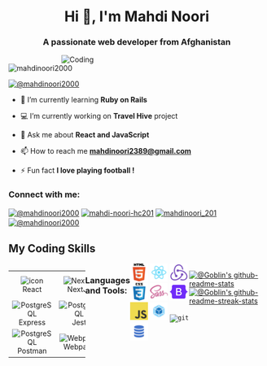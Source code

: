 <h1 align="center">Hi 👋, I'm Mahdi Noori</h1>
<h3 align="center">A passionate web developer from Afghanistan</h3> 
<img align="right" alt="Coding" width="400" src="https://cdn.dribbble.com/users/1059583/screenshots/4171367/coding-freak.gif"> 
             
                                            
<p align="left"> <img src="https://komarev.com/ghpvc/?username=mahdino ori2000&label=Profile%20views&color=0e75b6&style=flat" alt="mahdinoori2000" /> </p>
                       
<p align="left"> <a href="https://twitter.com/@mahdinoori2000" target="blank"><img src="https://img.shields.io/twitter/follow/mahdinoori2000?logo=twitter&style=for-the-badge" alt="@mahdinoori2000" /></a> </p>       
                                        
- 🌱 I’m currently learning **Ruby on Rails**             
        
- 💻 I’m currently working on **Travel Hive** project   

- 💬 Ask me about **React and JavaScript**

- 📫 How to reach me **mahdinoori2389@gmail.com**
 
- ⚡ Fun fact **I love playing football !**

<h3 align="left">Connect with me:</h3>
<p align="left">
<a href="https://twitter.com/@mahdinoori2000" target="_blank"><img align="center" src="https://raw.githubusercontent.com/rahuldkjain/github-profile-readme-generator/master/src/images/icons/Social/twitter.svg" alt="@mahdinoori2000" height="30" width="40" /></a>
<a href="https://linkedin.com/in/mahdi-noori-hc201" target="_blank"><img align="center" src="https://raw.githubusercontent.com/rahuldkjain/github-profile-readme-generator/master/src/images/icons/Social/linked-in-alt.svg" alt="mahdi-noori-hc201" height="30" width="40" /></a>
<a href="https://instagram.com/mahdinoori_201" target="_blank"><img align="center" src="https://raw.githubusercontent.com/rahuldkjain/github-profile-readme-generator/master/src/images/icons/Social/instagram.svg" alt="mahdinoori_201" height="30" width="40" /></a>
<a href="https://www.hackerrank.com/profile/mahdinoori23" target="_blank"><img align="center" src="https://raw.githubusercontent.com/rahuldkjain/github-profile-readme-generator/master/src/images/icons/Social/hackerrank.svg" alt="@mahdinoori2000" height="30" width="40" /></a>
</p>

## My Coding Skills

<div style="display: flex; align-items: flex-start; align: center">
<table align="center">

<tr>
  <td align="center" width="96">
    <img src="https://techstack-generator.vercel.app/react-icon.svg" alt="icon" width="65" height="65" />
    <br>React
  </td>

  <td align="center" width="96">
    <img src="https://skillicons.dev/icons?i=nextjs" width="48" height="48" alt="NextJs" />
    <br>NextJs
  </td>

  <td align="center" width="96">
    <img src="https://skillicons.dev/icons?i=nodejs" width="48" height="48" alt="Nodejs" />
    <br>Nodejs
  </td>

  <td align="center" width="96">
    <img src="https://skillicons.dev/icons?i=nestjs" width="48" height="48" alt="NestJs" />
    <br>NestJs
  </td>

  <td align="center" width="96">
    <img src="https://techstack-generator.vercel.app/ts-icon.svg" alt="icon" width="65" height="65" />
    <br>TypeScript
  </td>

  <td align="center" width="96">
    <img src="https://techstack-generator.vercel.app/js-icon.svg" alt="icon" width="65" height="65" />
    <br>JavaScript
  </td>

  <td align="center" width="96">
    <img src="https://techstack-generator.vercel.app/redux-icon.svg" alt="icon" width="65" height="65" />
    <br>RTK
  </td>

  <td align="center" width="96">
    <img src="https://skillicons.dev/icons?i=mongodb" width="48" height="48" alt="MongoDB" />
    <br>MongoDB
  </td>

  <td align="center" width="96">
    <img src="https://skillicons.dev/icons?i=postgres" width="48" height="48" alt="PostgreSQL" />
    <br>PostgreSQL
  </td>
</tr>

<tr>
    <td align="center" width="96">
    <img src="https://skillicons.dev/icons?i=express" width="48" height="48" alt="PostgreSQL" />
    <br>Express
  </td>
      <td align="center" width="96">
    <img src="https://skillicons.dev/icons?i=jest" width="48" height="48" alt="PostgreSQL" />
    <br>Jest
  </td>

  <td align="center" width="96">
    <img src="https://skillicons.dev/icons?i=prisma" width="48" height="48" alt="PostgreSQL" />
    <br>Prisma
  </td>
  
  <td align="center" width="96">
    <img src="https://skillicons.dev/icons?i=tailwind" width="48" height="48" alt="Tailwind" />
    <br>Tailwind
  </td>

  <td align="center" width="96">
    <img src="https://skillicons.dev/icons?i=html" width="48" height="48" alt="HTML5" />
    <br>HTML5
  </td>

  <td align="center" width="96">
    <img src="https://skillicons.dev/icons?i=css" width="48" height="48" alt="CSS" />
    <br>CSS
  </td>

  <td align="center" width="96">
    <img src="https://skillicons.dev/icons?i=sass" width="48" height="48" alt="Sass" />
    <br>Sass
  </td>

  <td align="center" width="96">
    <img src="https://techstack-generator.vercel.app/github-icon.svg" alt="GitHub" width="65" height="65" />
    <br>Github
  </td>

  <td align="center" width="96">
    <img src="https://user-images.githubusercontent.com/25181517/192108372-f71d70ac-7ae6-4c0d-8395-51d8870c2ef0.png" width="48" height="48" alt="Git" />
    <br>Git
  </td>

</tr>

<tr>
  <td align="center" width="96">
    <img src="https://skillicons.dev/icons?i=postman" width="48" height="48" alt="PostgreSQL" />
    <br>Postman
  </td>

  <td align="center" width="96">
    <img src="https://techstack-generator.vercel.app/webpack-icon.svg" alt="Webpack" width="65" height="65" />
    <br>Webpack
  </td>

  <td align="center" width="96">
    <img src="https://skillicons.dev/icons?i=vscode" width="48" height="48" alt="VsCode" />
    <br>VsCode
  </td> 
</tr>

</table>
<br><br>

<h3 align="left">Languages and Tools:</h3>
<div>
    <code><img height="35" src="https://raw.githubusercontent.com/github/explore/80688e429a7d4ef2fca1e82350fe8e3517d3494d/topics/html/html.png"></code>
    <code><img height="35" src="https://raw.githubusercontent.com/github/explore/80688e429a7d4ef2fca1e82350fe8e3517d3494d/topics/react/react.png"></code>
    <code><img height="35" src="https://raw.githubusercontent.com/github/explore/80688e429a7d4ef2fca1e82350fe8e3517d3494d/topics/redux/redux.png"></code>
    <code><img height="35" src="https://raw.githubusercontent.com/github/explore/80688e429a7d4ef2fca1e82350fe8e3517d3494d/topics/css/css.png"></code>
    <code><img height="35" src="https://raw.githubusercontent.com/github/explore/80688e429a7d4ef2fca1e82350fe8e3517d3494d/topics/sass/sass.png"></code>
    <code><img height="35" src="https://raw.githubusercontent.com/devicons/devicon/master/icons/bootstrap/bootstrap-plain.svg" alt="bootstrap"></code>
    <code><img height="35" src="https://raw.githubusercontent.com/github/explore/80688e429a7d4ef2fca1e82350fe8e3517d3494d/topics/javascript/javascript.png"></code>
    <code><img height="35" src="https://raw.githubusercontent.com/github/explore/80688e429a7d4ef2fca1e82350fe8e3517d3494d/topics/webpack/webpack.png"></code>
    <code><img title="Git" alt="git" width="30px" src="https://cdn.jsdelivr.net/gh/devicons/devicon/icons/git/git-original.svg"></code>
    <code><img height="35" src="https://raw.githubusercontent.com/github/explore/80688e429a7d4ef2fca1e82350fe8e3517d3494d/topics/sql/sql.png"></code>
   
</div>

</br>
<p align="center">

<a href="https://github.com/mahdinoori2000?tab=repositories"><img src="https://github-readme-stats-one-bice.vercel.app/api?username=mahdinoori2000&theme=gotham&show_icons=true&count_private=true&hide_border=true&role=OWNER,ORGANIZATION_MEMBER,COLLABORATOR"  width="48%" alt="@Goblin's github-readme-stats"/></a>
<a href="https://github.com/mahdinoori2000?tab=stars"><img src="https://github-readme-streak-stats.herokuapp.com?user=mahdinoori2000&theme=gotham&hide_border=true&date_format=M%20j%5B%2C%20Y%5D"  width="48%" alt="@Goblin's github-readme-streak-stats"/></a>

</p>


